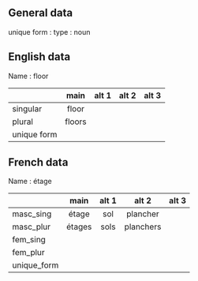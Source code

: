 ## General data

unique form :
type : noun

## English data

Name : floor

|             |  main  | alt 1 | alt 2 | alt 3 |
| :---------- | :----: | :---: | :---: | ----- |
| singular    | floor  |       |       |       |
| plural      | floors |       |       |       |
| unique form |        |       |       |       |

## French data

Name : étage

|             |  main  | alt 1 |   alt 2   | alt 3 |
| :---------- | :----: | :---: | :-------: | :---: |
| masc_sing   | étage  |  sol  | plancher  |       |
| masc_plur   | étages | sols  | planchers |       |
| fem_sing    |        |       |           |       |
| fem_plur    |        |       |           |       |
| unique_form |        |       |           |       |


